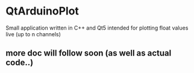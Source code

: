 # QtArduinoPlot
Small application written in C++ and Qt5 intended for plotting float values live (up to n channels)

## more doc will follow soon (as well as actual code..)

